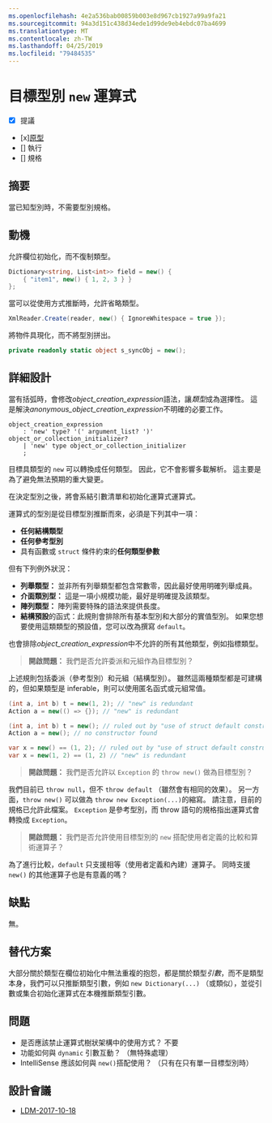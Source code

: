 ```yaml
---
ms.openlocfilehash: 4e2a536bab00859b003e8d967cb1927a99a9fa21
ms.sourcegitcommit: 94a3d151c438d34ede1d99de9eb4ebdc07ba4699
ms.translationtype: MT
ms.contentlocale: zh-TW
ms.lasthandoff: 04/25/2019
ms.locfileid: "79484535"
---
```


# <a name="target-typed-new-expressions"></a>目標型別 `new` 運算式

* [x] 提議
* [x][原型](https://github.com/alrz/roslyn/tree/features/target-typed-new)
* [] 執行
* [] 規格

## <a name="summary"></a>摘要
[summary]: #summary

當已知型別時，不需要型別規格。 

## <a name="motivation"></a>動機
[motivation]: #motivation

允許欄位初始化，而不復制類型。
```cs
Dictionary<string, List<int>> field = new() {
    { "item1", new() { 1, 2, 3 } }
};
```
當可以從使用方式推斷時，允許省略類型。
```cs
XmlReader.Create(reader, new() { IgnoreWhitespace = true });
```
將物件具現化，而不將型別拼出。
```cs
private readonly static object s_syncObj = new();
```
## <a name="detailed-design"></a>詳細設計
[design]: #detailed-design

當有括弧時，會修改*object_creation_expression*語法，讓*類型*成為選擇性。 這是解決*anonymous_object_creation_expression*不明確的必要工作。
```antlr
object_creation_expression
    : 'new' type? '(' argument_list? ')' object_or_collection_initializer?
    | 'new' type object_or_collection_initializer
    ;
```
目標具類型的 `new` 可以轉換成任何類型。 因此，它不會影響多載解析。 這主要是為了避免無法預期的重大變更。

在決定型別之後，將會系結引數清單和初始化運算式運算式。

運算式的型別是從目標型別推斷而來，必須是下列其中一項：

- **任何結構類型**
- **任何參考型別**
- 具有函數或 `struct` 條件約束的**任何類型參數**

但有下列例外狀況：

- **列舉類型：** 並非所有列舉類型都包含常數零，因此最好使用明確列舉成員。
- **介面類別型：** 這是一項小規模功能，最好是明確提及該類型。
- **陣列類型：** 陣列需要特殊的語法來提供長度。
- **結構預設**的函式：此規則會排除所有基本型別和大部分的實值型別。 如果您想要使用這類類型的預設值，您可以改為撰寫 `default`。

也會排除*object_creation_expression*中不允許的所有其他類型，例如指標類型。

> **開啟問題：** 我們是否允許委派和元組作為目標型別？

上述規則包括委派（參考型別）和元組（結構型別）。 雖然這兩種類型都是可建構的，但如果類型是 inferable，則可以使用匿名函式或元組常值。
```cs
(int a, int b) t = new(1, 2); // "new" is redundant
Action a = new(() => {}); // "new" is redundant

(int a, int b) t = new(); // ruled out by "use of struct default constructor"
Action a = new(); // no constructor found

var x = new() == (1, 2); // ruled out by "use of struct default constructor"
var x = new(1, 2) == (1, 2) // "new" is redundant
```


> **開啟問題：** 我們是否允許以 `Exception` 的 `throw new()` 做為目標型別？

我們目前已 `throw null`，但不 `throw default` （雖然會有相同的效果）。 另一方面，`throw new()` 可以做為 `throw new Exception(...)`的縮寫。 請注意，目前的規格已允許此檔案。 `Exception` 是參考型別，而 throw 語句的規格指出運算式會轉換成 `Exception`。

> **開啟問題：** 我們是否允許使用目標型別的 `new` 搭配使用者定義的比較和算術運算子？

為了進行比較，`default` 只支援相等（使用者定義和內建）運算子。 同時支援 `new()` 的其他運算子也是有意義的嗎？

## <a name="drawbacks"></a>缺點
[drawbacks]: #drawbacks

無。

## <a name="alternatives"></a>替代方案
[alternatives]: #alternatives

大部分關於類型在欄位初始化中無法重複的抱怨，都是關於類型*引數*，而不是類型本身，我們可以只推斷類型引數，例如 `new Dictionary(...)` （或類似），並從引數或集合初始化運算式在本機推斷類型引數。

## <a name="questions"></a>問題
[questions]: #questions

- 是否應該禁止運算式樹狀架構中的使用方式？ 不要
- 功能如何與 `dynamic` 引數互動？ （無特殊處理）
- IntelliSense 應該如何與 `new()`搭配使用？ （只有在只有單一目標型別時）
## <a name="design-meetings"></a>設計會議

- [LDM-2017-10-18](https://github.com/dotnet/csharplang/blob/master/meetings/2017/LDM-2017-10-18.md#100)
